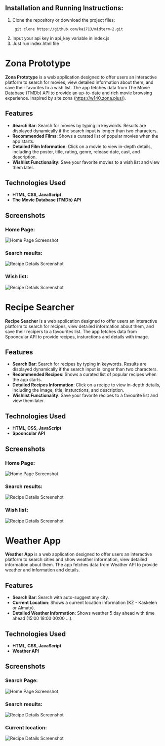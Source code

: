 ## Installation and Running Instructions:
1. Clone the repository or download the project files:
   ```
    git clone https://github.com/kai713/midterm-2.git
    ```
2. Input your api key in api_key variable in index.js
3. Just run index.html file

# Zona Prototype

**Zona Prototype** is a web application designed to offer users an interactive platform to search for movies, view detailed information about them, and save their favorites to a wish list. The app fetches data from The Movie Database (TMDb) API to provide an up-to-date and rich movie browsing experience. Inspired by site zona (https://w140.zona.plus/).

## Features
- **Search Bar**: Search for movies by typing in keywords. Results are displayed dynamically if the search input is longer than two characters.
- **Recommended Films**: Shows a curated list of popular movies when the app starts.
- **Detailed Film Information**: Click on a movie to view in-depth details, including the poster, title, rating, genre, release date, cast, and description.
- **Wishlist Functionality**: Save your favorite movies to a wish list and view them later.

## Technologies Used
- **HTML, CSS, JavaScript**
- **The Movie Database (TMDb) API**

## Screenshots
### Home Page:
![Home Page Screenshot](screenshots/kino/home.png)

### Search results:
![Recipe Details Screenshot](screenshots/kino/search.png)

### Wish list:
![Recipe Details Screenshot](screenshots/kino/wish.png)


# Recipe Searcher

**Recipe Seacher** is a web application designed to offer users an interactive platform to search for recipes, view detailed information about them, and save their recipers to a favourites list. The app fetches data from Spooncular API to provide recipes, insturctions and details with image.

## Features
- **Search Bar**: Search for recipes by typing in keywords. Results are displayed dynamically if the search input is longer than two characters.
- **Recommended Recipes**: Shows a curated list of popular recipes when the app starts.
- **Detailed Recipes Information**: Click on a recipe to view in-depth details, including the image, title, insturctions, and description.
- **Wishlist Functionality**: Save your favorite recipes to a favourite list and view them later.

## Technologies Used
- **HTML, CSS, JavaScript**
- **Spooncular API**

## Screenshots
### Home Page:
![Home Page Screenshot](screenshots/recipe/home.png)

### Search results:
![Recipe Details Screenshot](screenshots/recipe/search.png)

### Wish list:
![Recipe Details Screenshot](screenshots/recipe/favs.png)


# Weather App

**Weather App** is a web application designed to offer users an interactive platform to search cities and show weather information, view detailed information about them. The app fetches data from Weather API to provide weather and information and details.

## Features
- **Search Bar**: Search with auto-suggest any city.
- **Current Location**: Shows a current location information (KZ - Kaskelen or Almaty).
- **Detailed Weather Information**: Shows weather 5 day ahead with time ahead (15:00 18:00 00:00 ...).


## Technologies Used
- **HTML, CSS, JavaScript**
- **Weather API**


## Screenshots
### Search Page:
![Home Page Screenshot](screenshots/weather/search.png)

### Search results:
![Recipe Details Screenshot](screenshots/weather/found.png)

### Current location:
![Recipe Details Screenshot](screenshots/weather/cur.png)

